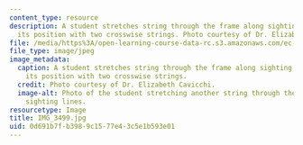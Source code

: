 ```yaml
---
content_type: resource
description: A student stretches string through the frame along sighting lines, marking
  its position with two crosswise strings. Photo courtesy of Dr. Elizabeth Cavicchi.
file: /media/https%3A/open-learning-course-data-rc.s3.amazonaws.com/ec-050-recreate-experiments-from-history-inform-the-future-from-the-past-galileo-january-iap-2010/0d691b7fb3989c1577e43c5e1b593e01_IMG_3499.jpg
file_type: image/jpeg
image_metadata:
  caption: A student stretches string through the frame along sighting lines, marking
    its position with two crosswise strings.
  credit: Photo courtesy of Dr. Elizabeth Cavicchi.
  image-alt: Photo of the student stretching another string through the frame along
    sighting lines.
resourcetype: Image
title: IMG_3499.jpg
uid: 0d691b7f-b398-9c15-77e4-3c5e1b593e01
---
```

